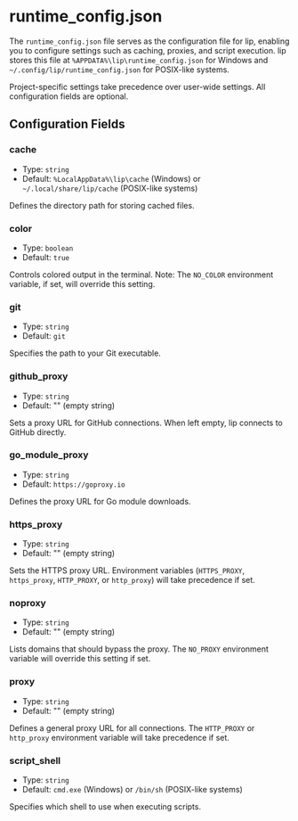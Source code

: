 # runtime_config.json

The `runtime_config.json` file serves as the configuration file for lip, enabling you to configure settings such as caching, proxies, and script execution. lip stores this file at `%APPDATA%\lip\runtime_config.json` for Windows and `~/.config/lip/runtime_config.json` for POSIX-like systems.

Project-specific settings take precedence over user-wide settings. All configuration fields are optional.

## Configuration Fields

### cache

- Type: `string`
- Default: `%LocalAppData%\lip\cache` (Windows) or `~/.local/share/lip/cache` (POSIX-like systems)

Defines the directory path for storing cached files.

### color

- Type: `boolean`
- Default: `true`

Controls colored output in the terminal. Note: The `NO_COLOR` environment variable, if set, will override this setting.

### git

- Type: `string`
- Default: `git`

Specifies the path to your Git executable.

### github_proxy

- Type: `string`
- Default: "" (empty string)

Sets a proxy URL for GitHub connections. When left empty, lip connects to GitHub directly.

### go_module_proxy

- Type: `string`
- Default: `https://goproxy.io`

Defines the proxy URL for Go module downloads.

### https_proxy

- Type: `string`
- Default: "" (empty string)

Sets the HTTPS proxy URL. Environment variables (`HTTPS_PROXY`, `https_proxy`, `HTTP_PROXY`, or `http_proxy`) will take precedence if set.

### noproxy

- Type: `string`
- Default: "" (empty string)

Lists domains that should bypass the proxy. The `NO_PROXY` environment variable will override this setting if set.

### proxy

- Type: `string`
- Default: "" (empty string)

Defines a general proxy URL for all connections. The `HTTP_PROXY` or `http_proxy` environment variable will take precedence if set.

### script_shell

- Type: `string`
- Default: `cmd.exe` (Windows) or `/bin/sh` (POSIX-like systems)

Specifies which shell to use when executing scripts.
